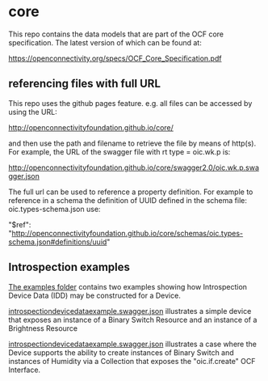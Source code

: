# core

This repo contains the data models that are part of the OCF core specification. The latest version of which can be found at:

https://openconnectivity.org/specs/OCF_Core_Specification.pdf

## referencing files with full URL

This repo uses the github pages feature. e.g. all files can be accessed by using the URL:

http://openconnectivityfoundation.github.io/core/

and then use the path and filename to retrieve the file by means of http(s). For example, the URL of the swagger file with rt type = oic.wk.p is:

http://openconnectivityfoundation.github.io/core/swagger2.0/oic.wk.p.swagger.json

The full url can be used to reference a property definition. For example to reference in a schema the definition of UUID defined in the schema file: oic.types-schema.json use:

"$ref": "http://openconnectivityfoundation.github.io/core/schemas/oic.types-schema.json#definitions/uuid"

## Introspection examples

[The examples folder](https://github.com/openconnectivityfoundation/core/tree/master/examples) contains two examples showing how Introspection Device Data (IDD) may be constructed for a Device.

[introspectiondevicedataexample.swagger.json](https://github.com/openconnectivityfoundation/core/tree/master/examples/introspectiondevicedataexample.swagger.json) illustrates a simple device that exposes an instance of a Binary Switch Resource and an instance of a Brightness Resource

[introspectiondevicedataexample.swagger.json](https://github.com/openconnectivityfoundation/core/tree/master/examples/introspectiondevicedataexample-collections.swagger.json) illustrates a case where the Device supports the ability to create instances of Binary Switch and instances of Humidity via a Collection that exposes the "oic.if.create" OCF Interface.
